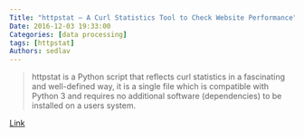 ```yaml
---
Title: "httpstat – A Curl Statistics Tool to Check Website Performance"
Date: 2016-12-03 19:33:00
Categories: [data processing]
tags: [httpstat]
Authors: sedlav
---
```


> httpstat is a Python script that reflects curl statistics in a fascinating and well-defined way, it is a single file which is compatible with Python 3 and requires no additional software (dependencies) to be installed on a users system.

[Link](http://www.tecmint.com/httpstat-curl-statistics-tool-check-website-performance/)
